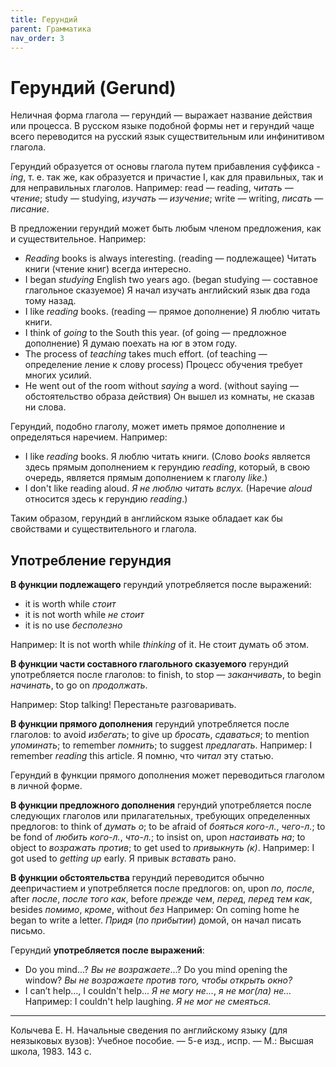 ```yaml
---
title: Герундий
parent: Грамматика
nav_order: 3
---
```


# Герундий (Gerund)

Неличная форма глагола — герундий — выражает название действия или
процесса.  В русском языке подобной формы нет и герундий чаще всего
переводится на русский язык существительным или инфинитивом глагола.

Герундий образуется от основы глагола путем прибавления суффикса
*-ing*, т. е. так же, как образуется и причастие I, как для
правильных, так и для неправильных глаголов.  Например: read —
reading, *читать — чтение*; study — studying, *изучать — изучение*;
write — writing, *писать — писание*.

В предложении герундий может быть любым членом предложения, как и
существительное.  Например:
- *Reading* books is always interesting.  (reading — подлежащее)
  Читать книги (чтение книг) всегда интересно.
- I began *studying* English two years ago.  (began studying —
  coставное глагольное сказуемое) Я начал изучать английский язык два
  года тому назад.
- I like *reading* books.  (reading — прямое дополнение) Я люблю
  читать книги.
- I think of *going* to the South this year.  (of going — предложное
  дополнение) Я думаю поехать на юг в этом году.
- The process of *teaching* takes much effort.  (of teaching —
  определение ление к слову process) Процесс обучения требует многих
  усилий.
- He went out of the room without *saying* a word.  (without saying —
  обстоятельство образа действия) Он вышел из комнаты, не сказав ни
  слова.

Герундий, подобно глаголу, может иметь прямое дополнение и
определяться наречием.  Например:
- I like *reading* books.  Я люблю читать книги.  (Слово *books*
  является здесь прямым дополнением к герундию *reading*, который, в
  свою очередь, является прямым дополнением к глаголу *like*.)
- I don't like reading aloud.  *Я не люблю читать вслух.* (Наречие
  *aloud* относится здесь к герундию *reading*.)

Таким образом, герундий в английском языке обладает как бы свойствами
и существительного и глагола.

## Употребление герундия

**В функции подлежащего** герундий употребляется после выражений:
- it is worth while *стоит*
- it is not worth while *не стоит*
- it is no use *бесполезно*

Например: It is not worth while *thinking* of it.  Не стоит думать об
этом.

**В функции части составного глагольного сказуемого** герундий
употребляется после глаголов: to finish, to stop — *заканчивать*, to
begin *начинать*, to go on *продолжать*.

Например: Stop talking!  Перестаньте разговаривать.

**В функции прямого дополнения** герундий употребляется после
глаголов: to avoid *избегать*; to give up *бросать*, *сдаваться*; to
mention *упоминать*; to remember *помнить*; to suggest *предлагать*.
Например: I remember *reading* this article.  Я помню, что *читал* эту
статью.

Герундий в функции прямого дополнения может переводиться глаголом в
личной форме.

**В функции предложного дополнения** герундий употребляется после
следующих глаголов или прилагательных, требующих определенных
предлогов: to think of *думать о*; to be afraid of *бояться кого-л.*,
*чего-л.*; to be fond of *любить кого-л.*, *что-л.*; to insist on,
upon *настаивать на*; to object to *возражать против*; to get used to
*привыкнуть (к)*.  Например: I got used to *getting up* early.  Я
привык *вставать* рано.

**В функции обстоятельства** герундий переводится обычно деепричастием
и употребляется после предлогов: on, upon *по, после*, after *после*,
*после того как*, before *прежде чем*, *перед*, *перед тем как*,
besides *помимо*, *кроме*, without *без* Например: On coming home he
began to write a letter.  *Придя* (*по прибытии*) домой, он начал
писать письмо.

Герундий **употребляется после выражений**:
- Do you mind...? *Вы не возражаете*...?  Do you mind opening the
  window?  *Вы не возражаете против того, чтобы открыть окно?*
- I can’t help..., I couldn't help... *Я не могу не...*, *я не мог(ла)
  не...* Например: I couldn't help laughing.  *Я не мог не смеяться.*


---

Колычева Е. Н.  Начальные сведения по английскому языку (для
неязыковых вузов): Учебное пособие. — 5-е изд., испр. — М.: Высшая
школа, 1983. 143 с.

